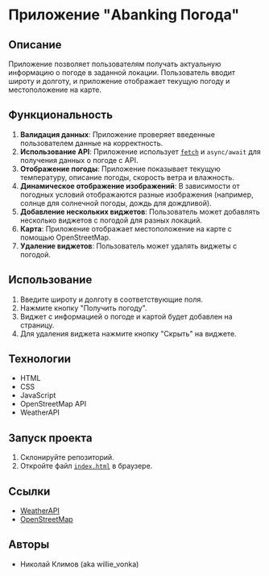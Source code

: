 # Приложение "Abanking Погода"

## Описание
Приложение позволяет пользователям получать актуальную информацию о погоде в заданной локации. Пользователь вводит широту и долготу, и приложение отображает текущую погоду и местоположение на карте.

## Функциональность
1. **Валидация данных**: Приложение проверяет введенные пользователем данные на корректность.
2. **Использование API**: Приложение использует [`fetch`](src/script.js) и `async/await` для получения данных о погоде с API.
3. **Отображение погоды**: Приложение показывает текущую температуру, описание погоды, скорость ветра и влажность.
4. **Динамическое отображение изображений**: В зависимости от погодных условий отображаются разные изображения (например, солнце для солнечной погоды, дождь для дождливой).
5. **Добавление нескольких виджетов**: Пользователь может добавлять несколько виджетов с погодой для разных локаций.
6. **Карта**: Приложение отображает местоположение на карте с помощью OpenStreetMap.
7. **Удаление виджетов**: Пользователь может удалять виджеты с погодой.

## Использование
1. Введите широту и долготу в соответствующие поля.
2. Нажмите кнопку "Получить погоду".
3. Виджет с информацией о погоде и картой будет добавлен на страницу.
4. Для удаления виджета нажмите кнопку "Скрыть" на виджете.

## Технологии
- HTML
- CSS
- JavaScript
- OpenStreetMap API
- WeatherAPI

## Запуск проекта
1. Склонируйте репозиторий.
2. Откройте файл [`index.html`](index.html) в браузере.

## Ссылки
- [WeatherAPI](https://www.weatherapi.com/)
- [OpenStreetMap](https://www.openstreetmap.org/)

## Авторы
- Николай Климов (aka willie_vonka)
